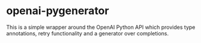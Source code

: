 # openai-pygenerator

This is a simple wrapper around the OpenAI Python API which provides
type annotations, retry functionality and a generator over completions.
